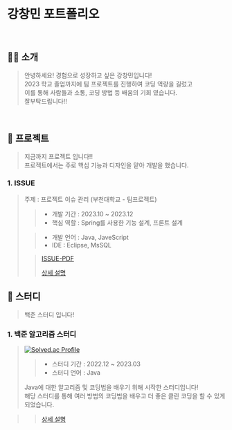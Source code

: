 # 강창민 포트폴리오

<br/>

## 👨‍💻 소개

> 안녕하세요! 경험으로 성장하고 싶은 강창민입니다!  
> 2023 학교 졸업까지에 팀 프로젝트를 진행하여 코딩 역량을 길렀고  
> 이를 통해 사람들과 소통, 코딩 방법 등 배움의 기회 였습니다.  
> 잘부탁드립니다!!

<br/>

## 💼 프로젝트
> 지금까지 프로젝트 입니다!!  
> 프로젝트에서는 주로 핵심 기능과 디자인을 맡아 개발을 했습니다.  

### 1. ISSUE

> 주제 : 프로젝트 이슈 관리 (부천대학교  - 팀프로젝트)
>
>> - 개발 기간 : 2023.10 ~ 2023.12
>> - 핵심 역할 : Spring를 사용한 기능 설계, 프론트 설계 
>
>> - 개발 언어 : Java, JaveScript
>> - IDE : Eclipse, MsSQL
>
>> [ISSUE-PDF](https://github.com/ckdals6932/ISSUE-PROJECT/blob/master/ISSUE.pdf)
>> 
>> [상세 설명](https://github.com/ckdals6932/ISSUE-PROJECT)

 ## 📘 스터디
 > 백준 스터디 입니다!

 ### 1. 백준 알고리즘 스터디

 >[![Solved.ac Profile](http://mazassumnida.wtf/api/generate_badge?boj=ckdals6932)](https://solved.ac/ckdals6932)
 >
 >>  - 스터디 기간 : 2022.12 ~ 2023.03  
 >>  - 스터디 언어 : Java
 >
 > Java에 대한 알고리즘 및 코딩법을 배우기 위해 시작한 스터디입니다!  
 > 해당 스터디를 통해 여러 방법의 코딩법을 배우고 더 좋은 클린 코딩을 할 수 있게 되었습니다. 

 >>[상세 설명](https://github.com/ckdals6932/Coding_Everyday)
